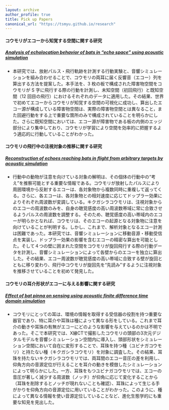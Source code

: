 ```yaml
---
layout: archive
author_profile: true
title: Pick up Papers
canonical_url: "https://tsmyu.github.io/research"
---
```

#### コウモリがエコーから知覚する空間に関する研究
##### [Analysis of echolocation behavior of bats in “echo space” using acoustic simulation](https://bmcbiol.biomedcentral.com/articles/10.1186/s12915-022-01253-y)
- 本研究では、放射パルス・飛行軌跡を計測する行動実験と、音響シミュレーションを組み合わせることで、コウモリの両耳に届く反響音（エコー）列を算出する方法を提案した。本手法を、3 枚の板で構成された障害物空間をコウモリが S 字に飛行する際の行動を計測し、未知空間（初回飛行）と既知空間（12 回目の飛行）におけるそれぞれのデータに適用した。その結果、世界で初めてエコーからコウモリが知覚する空間の可視化に成功し、算出したエコー源が構成している障害物空間は、実際の障害物空間とは異なること，また回避行動をする上で重要な箇所のみで構成されていることを明らかにした。さらに既知空間においては、エコー源が障害物である板の内側のエッジ部分により集中しており、コウモリが学習により空間を効率的に把握するよう適応的に行動していることがわかった。

#### コウモリの飛行中の注視対象の推移に関する研究
##### [Reconstruction of echoes reaching bats in flight from arbitrary targets by acoustic simulation](https://asa.scitation.org/doi/full/10.1121/10.0009916)
- 行動中の動物が注意を向けている対象の解明は、その個体の行動中の“考え”を推察可能とする重要な情報である。コウモリが放射したパルスにより周囲環境から反射するエコーは、各対象物から複数同時に重複して返ってくる。さらに、各エコーは、各対象物との相対速度に応じてドップラー効果によりそれぞれ周波数が変調している。キクガシラコウモリは、注視対象からのエコーの周波数のみを、自身の聴覚感度の高い周波数帯域に常に合致させるようパルスの周波数を調整する。そのため、聴覚感度の高い帯域内のエコーが明らかとなれば、コウモリは、そのエコーの起源となる対象物に注意を向けていることが判明する。しかし、これまで、解析対象となるエコー計測は困難であった。本研究では、音響シミュレーションに移動音源・移動受信点を実装し、ドップラー効果の影響を含むエコーの精密な算出を可能とした。そして４つの壁に囲まれた空間をコウモリが旋回飛行する際の行動データを計測し、音響シミュレーションによって各壁からのエコーを独立に算出した。その結果、エコー周波数が聴覚感度の高い帯域に合致する壁が旋回とともに移り変わり、飛行中コウモリが旋回先を“先読み”するように注視対象を推移させていることを初めて発見した。

#### コウモリの耳介形状がエコーに与える影響に関する研究
##### [Effect of bat pinna on sensing using acoustic finite difference time domain simulation](https://asa.scitation.org/doi/full/10.1121/10.0011737)
- コウモリにとっての耳は、環境の情報を取得する受信器の役割を持つ重要な器官であり、特に耳介や耳珠は種によって異なる形をしている。これまで耳介の動きや耳珠の有無がエコーにどのような影響を与えているのかは不明であった。そこで本研究では、X線CTで撮影したコウモリの頭部の3次元デジタルモデルを音響シミュレーション空間内に導入し、頭部形状をシミュレーション空間において自在に変形することで、耳珠を持つ種（ユビナガコウモリ）と持たない種（キクガシラコウモリ）を対象に調査した。その結果、耳珠を持たないキクガシラコウモリでは、両耳間のエコー音圧の差を利用し、仰角方向の音源定位が行えることを耳介の動きを模倣したシミュレーションによって明らかにした。一方、耳珠をもつユビナガコウモリでは、エコーの音圧が著しく減少する周波数（ノッチ）が仰角に応じて変化することから（耳珠を削除するとノッチが現れないことも確認）、耳珠によって生じる手がかりを仰角方向の音源定位に用いていることがわかった。このように、種によって異なる情報を使い音源定位していることなど、進化生態学的にも重要な知見を見出した。
